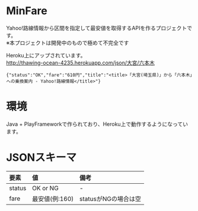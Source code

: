 MinFare
=======

Yahoo!路線情報から区間を指定して最安値を取得するAPIを作るプロジェクトです。  
※本プロジェクトは開発中のもので極めて不完全です

Heroku上にアップされています。  
http://thawing-ocean-4235.herokuapp.com/json/大宮/六本木  

    {"status":"OK","fare":"610円","title":"<title>「大宮(埼玉県)」から「六本木」への乗換案内 - Yahoo!路線情報</title>"}


環境
====

Java + PlayFrameworkで作られており、Heroku上で動作するようになっています。


JSONスキーマ
============

|要素  |値            |備考                |
|:-----|:-------------|:-------------------|
|status|OK or NG      |-                   |
|fare  |最安値(例:160)|statusがNGの場合は空|
